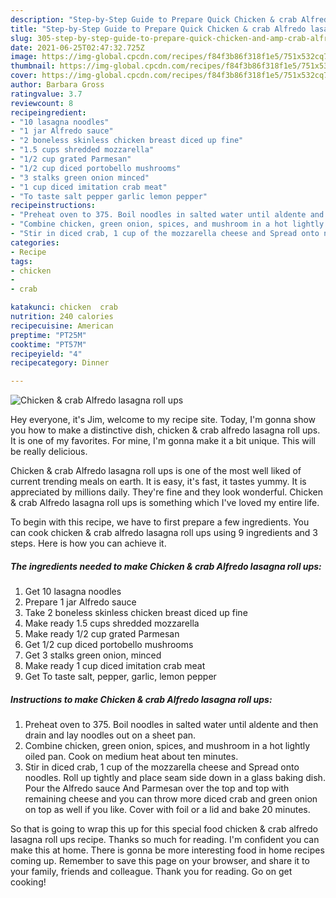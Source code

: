 ```yaml
---
description: "Step-by-Step Guide to Prepare Quick Chicken & crab Alfredo lasagna roll ups"
title: "Step-by-Step Guide to Prepare Quick Chicken & crab Alfredo lasagna roll ups"
slug: 305-step-by-step-guide-to-prepare-quick-chicken-and-amp-crab-alfredo-lasagna-roll-ups
date: 2021-06-25T02:47:32.725Z
image: https://img-global.cpcdn.com/recipes/f84f3b86f318f1e5/751x532cq70/chicken-crab-alfredo-lasagna-roll-ups-recipe-main-photo.jpg
thumbnail: https://img-global.cpcdn.com/recipes/f84f3b86f318f1e5/751x532cq70/chicken-crab-alfredo-lasagna-roll-ups-recipe-main-photo.jpg
cover: https://img-global.cpcdn.com/recipes/f84f3b86f318f1e5/751x532cq70/chicken-crab-alfredo-lasagna-roll-ups-recipe-main-photo.jpg
author: Barbara Gross
ratingvalue: 3.7
reviewcount: 8
recipeingredient:
- "10 lasagna noodles"
- "1 jar Alfredo sauce"
- "2 boneless skinless chicken breast diced up fine"
- "1.5 cups shredded mozzarella"
- "1/2 cup grated Parmesan"
- "1/2 cup diced portobello mushrooms"
- "3 stalks green onion minced"
- "1 cup diced imitation crab meat"
- "To taste salt pepper garlic lemon pepper"
recipeinstructions:
- "Preheat oven to 375. Boil noodles in salted water until aldente and then drain and lay noodles out on a sheet pan."
- "Combine chicken, green onion, spices, and mushroom in a hot lightly oiled pan. Cook on medium heat about ten minutes."
- "Stir in diced crab, 1 cup of the mozzarella cheese and Spread onto noodles. Roll up tightly and place seam side down in a glass baking dish. Pour the Alfredo sauce And Parmesan over the top and top with remaining cheese and you can throw more diced crab and green onion on top as well if you like. Cover with foil or a lid and bake 20 minutes."
categories:
- Recipe
tags:
- chicken
- 
- crab

katakunci: chicken  crab 
nutrition: 240 calories
recipecuisine: American
preptime: "PT25M"
cooktime: "PT57M"
recipeyield: "4"
recipecategory: Dinner

---
```



![Chicken &amp; crab Alfredo lasagna roll ups](https://img-global.cpcdn.com/recipes/f84f3b86f318f1e5/751x532cq70/chicken-crab-alfredo-lasagna-roll-ups-recipe-main-photo.jpg)

Hey everyone, it's Jim, welcome to my recipe site. Today, I'm gonna show you how to make a distinctive dish, chicken &amp; crab alfredo lasagna roll ups. It is one of my favorites. For mine, I'm gonna make it a bit unique. This will be really delicious.



Chicken &amp; crab Alfredo lasagna roll ups is one of the most well liked of current trending meals on earth. It is easy, it's fast, it tastes yummy. It is appreciated by millions daily. They're fine and they look wonderful. Chicken &amp; crab Alfredo lasagna roll ups is something which I've loved my entire life.


To begin with this recipe, we have to first prepare a few ingredients. You can cook chicken &amp; crab alfredo lasagna roll ups using 9 ingredients and 3 steps. Here is how you can achieve it.

<!--inarticleads1-->

##### The ingredients needed to make Chicken &amp; crab Alfredo lasagna roll ups:

1. Get 10 lasagna noodles
1. Prepare 1 jar Alfredo sauce
1. Take 2 boneless skinless chicken breast diced up fine
1. Make ready 1.5 cups shredded mozzarella
1. Make ready 1/2 cup grated Parmesan
1. Get 1/2 cup diced portobello mushrooms
1. Get 3 stalks green onion, minced
1. Make ready 1 cup diced imitation crab meat
1. Get To taste salt, pepper, garlic, lemon pepper




<!--inarticleads2-->

##### Instructions to make Chicken &amp; crab Alfredo lasagna roll ups:

1. Preheat oven to 375. Boil noodles in salted water until aldente and then drain and lay noodles out on a sheet pan.
1. Combine chicken, green onion, spices, and mushroom in a hot lightly oiled pan. Cook on medium heat about ten minutes.
1. Stir in diced crab, 1 cup of the mozzarella cheese and Spread onto noodles. Roll up tightly and place seam side down in a glass baking dish. Pour the Alfredo sauce And Parmesan over the top and top with remaining cheese and you can throw more diced crab and green onion on top as well if you like. Cover with foil or a lid and bake 20 minutes.




So that is going to wrap this up for this special food chicken &amp; crab alfredo lasagna roll ups recipe. Thanks so much for reading. I'm confident you can make this at home. There is gonna be more interesting food in home recipes coming up. Remember to save this page on your browser, and share it to your family, friends and colleague. Thank you for reading. Go on get cooking!
